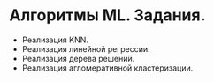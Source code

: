 # Алгоритмы ML. Задания.
* Реализация KNN.  
* Реализация линейной регрессии.  
* Реализация дерева решений.  
* Реализация агломеративной кластеризации.  

